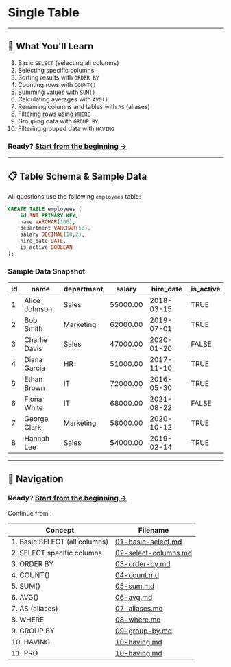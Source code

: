 # Single Table

---

## 🚀 What You'll Learn

1. Basic `SELECT` (selecting all columns)
2. Selecting specific columns
3. Sorting results with `ORDER BY`
4. Counting rows with `COUNT()`
5. Summing values with `SUM()`
6. Calculating averages with `AVG()`
7. Renaming columns and tables with `AS` (aliases)
8. Filtering rows using `WHERE`
9. Grouping data with `GROUP BY`
10. Filtering grouped data with `HAVING`


### Ready? [Start from the beginning →](01-basic-select.md)

---

## 📋 Table Schema & Sample Data

All questions use the following `employees` table:

```sql
CREATE TABLE employees (
    id INT PRIMARY KEY,
    name VARCHAR(100),
    department VARCHAR(50),
    salary DECIMAL(10,2),
    hire_date DATE,
    is_active BOOLEAN
);
```

### Sample Data Snapshot

| id | name          | department | salary   | hire\_date | is\_active |
| -- | ------------- | ---------- | -------- | ---------- | ---------- |
| 1  | Alice Johnson | Sales      | 55000.00 | 2018-03-15 | TRUE       |
| 2  | Bob Smith     | Marketing  | 62000.00 | 2019-07-01 | TRUE       |
| 3  | Charlie Davis | Sales      | 47000.00 | 2020-01-20 | FALSE      |
| 4  | Diana Garcia  | HR         | 51000.00 | 2017-11-10 | TRUE       |
| 5  | Ethan Brown   | IT         | 72000.00 | 2016-05-30 | TRUE       |
| 6  | Fiona White   | IT         | 68000.00 | 2021-08-22 | FALSE      |
| 7  | George Clark  | Marketing  | 58000.00 | 2020-10-12 | TRUE       |
| 8  | Hannah Lee    | Sales      | 54000.00 | 2019-02-14 | TRUE       |

---

## 📂 Navigation

### Ready? [Start from the beginning →](01-basic-select.md)

Continue from :

| Concept                       | Filename                                     |
| ----------------------------- | -------------------------------------------- |
| 1. Basic SELECT (all columns) | [01-basic-select.md](01-basic-select.md)     |
| 2. SELECT specific columns    | [02-select-columns.md](02-select-columns.md) |
| 3. ORDER BY                   | [03-order-by.md](03-order-by.md)             |
| 4. COUNT()                    | [04-count.md](04-count.md)                   |
| 5. SUM()                      | [05-sum.md](05-sum.md)                       |
| 6. AVG()                      | [06-avg.md](06-avg.md)                       |
| 7. AS (aliases)               | [07-aliases.md](07-aliases.md)               |
| 8. WHERE                      | [08-where.md](08-where.md)                   |
| 9. GROUP BY                   | [09-group-by.md](09-group-by.md)             |
| 10. HAVING                    | [10-having.md](10-having.md)                 |
| 11. PRO                    | [10-having.md](11-pro.md)                 |